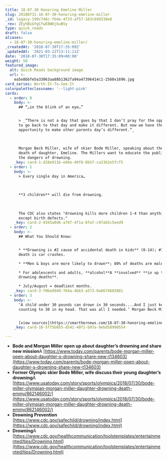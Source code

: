 ```yaml
---
title: 18.07.30 Honoring Emeline Miller
slug: 20180731-18-07-30-honoring-emeline-miller
_id: legacy-199c746c-fb4e-4733-af57-163c69d330e8
_rev: ZEyhBiGfgCfwE8WOjbuBSy
type: quick_reads
draft: false
aliases:
  - 18-07-30-honoring-emeline-miller/
_createdAt: '2018-07-30T17:35:09Z'
_updatedAt: '2021-03-22T13:11:11Z'
date: '2018-07-30T17:35:09+00:00'
weight: 50
featured_image:
  alt: Quick Reads background image
  url: >-
    ea5e8bbfe5a33063aa88b1362fa94a47396414c1-2560x1696.jpg
card_series: Worth-It-To-See-It
colorpaletteclassname: '--light-pink'
cards:
  - order: 0
    body: >-
      ## “…in the blink of an eye…”


      > _“There is not a day that goes by that I don’t pray for the opportunity
      to go back to that day and make it different. But now we have the
      opportunity to make other parents day’s different.”_  
        
        
        
      Morgan Beck Miller, wife of skier Bode Miller, speaking about the drowning
      death of daughter, Emeline. The Millers want to educate the public about
      the dangers of drowning.
    _key: card-1-d28e911b-e94e-49f8-8b5f-ca2362e5fcf5
  - order: 1
    body: >-
      > Every single day in America…  
        
        
        
      **3 children** will die from drowning.  
        
        
        
      The CDC also states "drowning kills more children 1-4 than anything else
      except birth defects."
    _key: card-2-9345a0d6-a76f-4f1a-8faf-c97ab5c5eed9
  - order: 2
    body: >-
      ## What You Should Know:


      * **Drowning is #2 cause of accidental death in kids** (0-14); #1 cause of
      death is car crashes.

      * **Men & boys are more likely to drown**; 80% of deaths are male.

      * For adolescents and adults, **alcohol**A **involved** **in up to 70% of
      drowning deaths**.

      * July/August = deadliest months.
    _key: card-3-f0bed949-764a-4bb3-a573-0a8674603881
  - order: 3
    body: >-
      ‘A child under 30 pounds can drown in 30 seconds....And I just keep
      counting to 30 in my head. That was all I needed.’ Morgan Beck Miller


      [view sources](https://smarthernews.com/18-07-30-honoring-emeline-miller/)
    _key: card-10-5ff5b055-d541-40f1-b97a-9ebd58990554

---
```

* **Bode and Morgan Miller open up about daughter’s drowning and share new mission**A [https://www.today.com/parents/bode-morgan-miller-open-about-daughter-s-drowning-share-new-t134603](https://www.today.com/parents/bode-morgan-miller-open-about-daughter-s-drowning-share-new-t134603)
* **Former Olympic skier Bode Miller, wife discuss their young daughter’s drowning**A [https://www.usatoday.com/story/sports/olympics/2018/07/30/bode-miller-olympian-morgan-miller-daughter-drowning-death-emmy/862146002/](https://www.usatoday.com/story/sports/olympics/2018/07/30/bode-miller-olympian-morgan-miller-daughter-drowning-death-emmy/862146002/)
* **Drowning Prevention** [https://www.cdc.gov/safechild/drowning/index.html](https://www.cdc.gov/safechild/drowning/index.html)
* **Drowning**A [https://www.cdc.gov/healthcommunication/toolstemplates/entertainmented/tips/Drowning.html](https://www.cdc.gov/healthcommunication/toolstemplates/entertainmented/tips/Drowning.html)